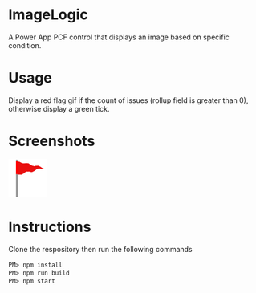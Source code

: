 # ImageLogic
A Power App PCF control that displays an image based on specific condition.

# Usage
Display a red flag gif if the count of issues (rollup field is greater than 0), otherwise display a green tick.

# Screenshots
![PCF that displays a conditional mocing flag](https://github.com/ramimounla/ImageLogic/blob/master/Screenshot/new_redFlag.gif?raw=true)

# Instructions
Clone the respository then run the following commands
```
PM> npm install
PM> npm run build
PM> npm start
```
